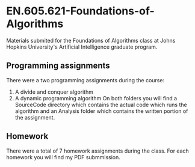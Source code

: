 # EN.605.621-Foundations-of-Algorithms
Materials submited for the Foundations of Algorithms class at Johns Hopkins University's Artificial Intelligence graduate program.

## Programming assignments
There were a two programming assignments during the course:
1. A divide and conquer algorithm
2. A dynamic programming algorithm
On both folders you will find a SourceCode directory which contains the actual code which runs the algorithm and an Analysis folder which contains the written portion of the assignment.

## Homework
There were a total of 7 homework assignments during the class. For each homework you will find my PDF submmission. 

